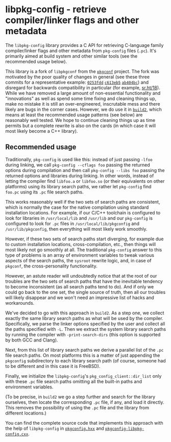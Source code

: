 # libpkg-config - retrieve compiler/linker flags and other metadata

The `libpkg-config` library provides a C API for retrieving C-language family
compiler/linker flags and other metadata from `pkg-config` files (`.pc`). It's
primarily aimed at build system and other similar tools (see the recommended
usage below).

This library is a fork of `libpkgconf` from the [`pkgconf`][pkgconf] project.
The fork was motivated by the poor quality of changes in general (see these
three commits for a representative example: [`0253fdd`][0253fdd]
[`c613eb5`][c613eb5] [`ab404bc`][ab404bc]) and disregard for backwards
compatibility in particular (for example, [sr.ht/18][srht18]). While we have
removed a large amount of non-essential functionality and "innovations" as
well as spend some time fixing and cleaning things up, make no mistake it is
still an over-engineered, inscrutable mess and there likely are bugs in the
corner cases. However, we do use it in [`build2`][build2], which means at
least the recommended usage patterns (see below) are reasonably well
tested. We hope to continue cleaning things up as time permits but a complete
rewrite is also on the cards (in which case it will most likely become a C++
library).


## Recommended usage

Traditionally, `pkg-config` is used like this: instead of just passing `-lfoo`
during linking, we call `pkg-config --cflags foo` passing the returned options
during compilation and then call `pkg-config --libs foo` passing the returned
options and libraries during linking. In other words, instead of letting the
compiler find `libfoo.a` or `libfoo.so` (or their equivalents on other
platforms) using its library search paths, we rather let `pkg-config` find
`foo.pc` using its `.pc` file search paths.

This works reasonably well if the two sets of search paths are consistent,
which is normally the case for the native compilation using standard
installation locations. For example, if our C/C++ toolchain is configured to
look for libraries in `/usr/local/lib` and `/usr/lib` and our `pkg-config` is
configured to look for `.pc` files in `/usr/local/lib/pkgconfig` and
`/usr/lib/pkgconfig`, then everything will most likely work smoothly.

However, if these two sets of search paths start diverging, for example due to
custom installation locations, cross-compilation, etc., then things will most
likely not go smoothly at all. The traditional `pkg-config` answer to this type
of problems is an array of environment variables to tweak various aspects of
the search paths, the `sysroot` rewrite logic, and, in case of `pkgconf`, the
cross-personality functionality.

However, an astute reader will undoubtedly notice that at the root of our
troubles are the two sets of search paths that have the inevitable tendency to
become inconsistent (as all search paths tend to do). And if only we could go
back to the one set, the single source of truth, then all our troubles will
likely disappear and we won't need an impressive list of hacks and
workarounds.

We've decided to go with this approach in `build2`. As a step one, we collect
exactly the same library search paths as what will be used by the compiler.
Specifically, we parse the linker options specified by the user and collect
all the paths specified with `-L`. Then we extract the system library search
paths by running the compiler with `-print-search-dirs` (this option is
supported by both GCC and Clang).

Next, from this list of library search paths we derive a parallel list of the
`.pc` file search paths. On most platforms this is a matter of just appending
the `pkgconfig` subdirectory to each library search path (of course, someone
had to be different and in this case it is FreeBSD).

Finally, we initialize the `libpkg-config`'s `pkg_config_client::dir_list`
only with these `.pc` file search paths omitting all the built-in paths and
environment variables.

(To be precise, in `build2` we go a step further and search for the library
ourselves, then locate the corresponding `.pc` file, if any, and load it
directly. This removes the possibility of using the `.pc` file and the
library from different locations.)

You can find the complete source code that implements this approach with the
help of `libpkg-config` in [`pkgconfig.hxx`][pkgconfig.hxx] and
[`pkgconfig-libpkg-config.cxx`][pkgconfig-libpkg-config.hxx].


[pkgconf]: https://github.com/pkgconf/pkgconf

[0253fdd]: https://github.com/pkgconf/pkgconf/commit/0253fddc1d64
[c613eb5]: https://github.com/pkgconf/pkgconf/commit/c613eb5ccee2
[ab404bc]: https://github.com/pkgconf/pkgconf/commit/ab404bc25b94

[srht18]: https://todo.sr.ht/~kaniini/pkgconf/18

[build2]: https://build2.org

[pkgconfig.hxx]: https://github.com/build2/build2/blob/master/libbuild2/cc/pkgconfig.hxx
[pkgconfig-libpkg-config.hxx]: https://github.com/build2/build2/blob/master/libbuild2/cc/pkgconfig-libpkg-config.cxx
